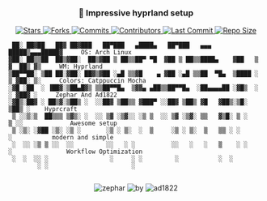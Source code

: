 <h3 align="center">🍂 Impressive hyprland setup</h3>

<p align="center">
  <a href="https://github.com/zephardev/hyprcraft/stargazers">
    <img src="https://img.shields.io/github/stars/zephardev/hyprcraft?style=for-the-badge&label=Stars&labelColor=1e1e2e&color=cba6f7&logo=starship&logoColor=white" alt="Stars" />
  </a>
  <a href="https://github.com/zephardev/hyprcraft/network/members">
    <img src="https://img.shields.io/github/forks/zephardev/hyprcraft?style=for-the-badge&label=Forks&labelColor=1e1e2e&color=eba0ac&logo=matrix&logoColor=white" alt="Forks" />
  </a>
  <a href="https://github.com/zephardev/hyprcraft/commits">
    <img src="https://img.shields.io/github/commit-activity/y/zephardev/hyprcraft?style=for-the-badge&label=Commits&labelColor=1e1e2e&color=f5c2e7&logo=nixos&logoColor=white" alt="Commits" />
  </a>
  <a href="https://github.com/zephardev/hyprcraft/graphs/contributors">
    <img src="https://img.shields.io/github/contributors/zephardev/hyprcraft?style=for-the-badge&label=Contributors&labelColor=1e1e2e&color=f9e2af&logo=openstack&logoColor=white" alt="Contributors" />
  </a>
  <a href="https://github.com/zephardev/hyprcraft/commits/master">
    <img src="https://img.shields.io/github/last-commit/zephardev/hyprcraft?style=for-the-badge&label=Last%20Commit&labelColor=1e1e2e&color=eba0ac&logo=codeberg&logoColor=white" alt="Last Commit" />
  </a>
  <a href="https://github.com/zephardev/hyprcraft">
    <img src="https://img.shields.io/github/repo-size/zephardev/hyprcraft?style=for-the-badge&label=Repo%20Size&labelColor=1e1e2e&color=f5c2e7&logo=appwrite&logoColor=white" alt="Repo Size" />
  </a>
</p>

```text
 ██░ ██▓██   ██▓ ██▓███   ██▀███   ▄████▄   ██▀███   ▄▄▄        █████▒▄▄▄█████▓     OS: Arch Linux
▓██░ ██▒▒██  ██▒▓██░  ██▒▓██ ▒ ██▒▒██▀ ▀█  ▓██ ▒ ██▒▒████▄    ▓██   ▒ ▓  ██▒ ▓▒     WM: Hyprland 
▒██▀▀██░ ▒██ ██░▓██░ ██▓▒▓██ ░▄█ ▒▒▓█    ▄ ▓██ ░▄█ ▒▒██  ▀█▄  ▒████ ░ ▒ ▓██░ ▒░     Colors: Catppuccin Mocha 
░▓█ ░██  ░ ▐██▓░▒██▄█▓▒ ▒▒██▀▀█▄  ▒▓▓▄ ▄██▒▒██▀▀█▄  ░██▄▄▄▄██ ░▓█▒  ░ ░ ▓██▓ ░     Zephar And Ad1822
░▓█▒░██▓ ░ ██▒▓░▒██▒ ░  ░░██▓ ▒██▒▒ ▓███▀ ░░██▓ ▒██▒ ▓█   ▓██▒░▒█░      ▒██▒ ░    Hyprcraft 
 ▒ ░░▒░▒  ██▒▒▒ ▒▓▒░ ░  ░░ ▒▓ ░▒▓░░ ░▒ ▒  ░░ ▒▓ ░▒▓░ ▒▒   ▓▒█░ ▒ ░      ▒ ░░             Awesome setup
 ▒ ░▒░ ░▓██ ░▒░ ░▒ ░       ░▒ ░ ▒░  ░  ▒     ░▒ ░ ▒░  ▒   ▒▒ ░ ░          ░           modern and simple
 ░  ░░ ░▒ ▒ ░░  ░░         ░░   ░ ░          ░░   ░   ░   ▒    ░ ░      ░               Workflow Optimization
 ░  ░  ░░ ░                 ░     ░ ░         ░           ░  ░                                      
        ░ ░                       ░                                            
        
```

<p align="center">
  <img src="https://img.shields.io/badge/zephar-1e1e2e?style=for-the-badge&labelColor=1e1e2e&color=cba6f7&logo=sublime-text&logoColor=white" alt="zephar" />
  <img src="https://img.shields.io/badge/by-1e1e2e?style=for-the-badge&labelColor=1e1e2e&color=94e2d5&logo=gitbook&logoColor=white" alt="by" />
  <img src="https://img.shields.io/badge/ad1822-1e1e2e?style=for-the-badge&labelColor=1e1e2e&color=eba0ac&logo=semantic-release&logoColor=white" alt="ad1822" />
</p>
